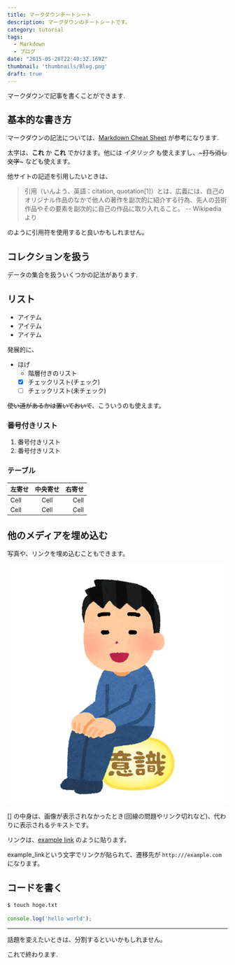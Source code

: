 ```yaml
---
title: マークダウンチートシート
description: マークダウンのチートシートです。
category: tutorial
tags:
  - Markdown
  - ブログ
date: "2015-05-28T22:40:32.169Z"
thumbnail: 'thumbnails/Blog.png'
draft: true
---
```


マークダウンで記事を書くことができます.

## 基本的な書き方

マークダウンの記法については、[Markdown Cheat Sheet](https://www.markdownguide.org/cheat-sheet) が参考になります.

太字は、__これ__ か **これ** でかけます。他には *イタリック* も使えますし、~~~打ち消し文字~~~ なども使えます。

他サイトの記述を引用したいときは、

> 引用（いんよう、英語：citation, quotation[1]）とは、広義には、自己のオリジナル作品のなかで他人の著作を副次的に紹介する行為、先人の芸術作品やその要素を副次的に自己の作品に取り入れること。  -- Wikipedia より

のように引用符を使用すると良いかもしれません。

## コレクションを扱う

データの集合を扱ういくつかの記法があります.

## リスト

- アイテム
- アイテム
- アイテム

発展的に、

- ほげ
  - 階層付きのリスト
  - [x] チェックリスト(チェック)
  - [ ] チェックリスト(未チェック)

~~使い道があるかは置いておいて~~、こういうのも使えます。

### 番号付きリスト

1. 番号付きリスト
2. 番号付きリスト

### テーブル

| 左寄せ | 中央寄せ | 右寄せ |
| :----- | :------: | -----: |
| Cell   |   Cell   |   Cell |
| Cell   |   Cell   |   Cell |

## 他のメディアを埋め込む

写真や、リンクを埋め込むこともできます。

![Sample Image](../../assets/sample_image.png)

\[] の中身は、画像が表示されなかったとき(回線の問題やリンク切れなど)、代わりに表示されるテキストです。

リンクは、[example link](https://example.com) のように貼ります。

example_linkという文字でリンクが貼られて、遷移先が `http:///example.com` になります。

## コードを書く

``` sh
$ touch hoge.txt
```

``` js:title=hello.js
console.log('hello world');
```

---

話題を変えたいときは、分割するといいかもしれません。

これで終わります.
